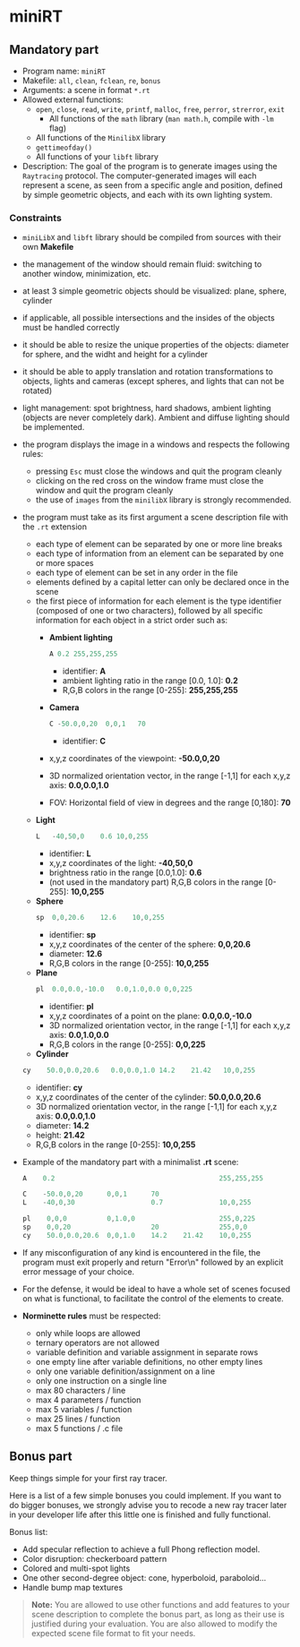# miniRT

## Mandatory part

- Program name: `miniRT`
- Makefile: `all`, `clean`, `fclean`, `re`, `bonus`
- Arguments: a scene in format `*.rt`
- Allowed external functions:
  - `open`, `close`, `read`, `write`, `printf`, `malloc`, `free`, `perror`, `strerror`, `exit`
    - All functions of the `math` library (`man math.h`, compile with `-lm` flag)
  - All functions of the `MinilibX` library
  - `gettimeofday()`
  - All functions of your `libft` library
- Description: The goal of the program is to generate images using the `Raytracing` protocol. The computer-generated images will each represent a scene, as seen from a specific angle and position, defined by simple geometric objects, and each with its own lighting system.

### Constraints

- `miniLibX` and `libft` library should be compiled from sources with their own **Makefile**
- the management of the window should remain fluid: switching to another window, minimization, etc.
- at least 3 simple geometric objects should be visualized: plane, sphere, cylinder
- if applicable, all possible intersections and the insides of the objects must be handled correctly
- it should be able to resize the unique properties of the objects: diameter for sphere, and the widht and height for a cylinder
- it should be able to apply translation and rotation transformations to objects, lights and cameras (except spheres, and lights that can not be rotated)
- light management: spot brightness, hard shadows, ambient lighting (objects are never completely dark). Ambient and diffuse lighting should be implemented.
- the program displays the image in a windows and respects the following rules:
  - pressing `Esc` must close the windows and quit the program cleanly
  - clicking on the red cross on the window frame must close the window and quit the program cleanly
  - the use of `images` from the `minilibX` library is strongly recommended.
- the program must take as its first argument a scene description file with the `.rt` extension
  - each type of element can be separated by one or more line breaks
  - each type of information from an element can be separated by one or more spaces
  - each type of element can be set in any order in the file
  - elements defined by a capital letter can only be declared once in the scene
  - the first piece of information for each element is the type identifier (composed of one or two characters), followed by all specific information for each object in a strict order such as:
    - **Ambient lighting**
      ```c
      A	0.2	255,255,255
      ```
      - identifier: **A**
      - ambient lighting ratio in the range [0.0, 1.0]: **0.2**
      - R,G,B colors in the range [0-255]: **255,255,255**

    - **Camera**
      ```c
      C	-50.0,0,20	0,0,1	70
      ```
      - identifier: **C**
    - x,y,z coordinates of the viewpoint: **-50.0,0,20**
    - 3D normalized orientation vector, in the range [-1,1] for each x,y,z axis: **0.0,0.0,1.0**
    - FOV: Horizontal field of view in degrees and the range [0,180]: **70**
  - **Light**
    ```c
    L	-40,50,0	0.6	10,0,255
    ```
    - identifier: **L**
    - x,y,z coordinates of the light: **-40,50,0**
    - brightness ratio in the range [0.0,1.0]: **0.6**
    - (not used in the mandatory part) R,G,B colors in the range [0-255]: **10,0,255**
  - **Sphere**
    ```c
    sp	0,0,20.6	12.6	10,0,255
    ```
    - identifier: **sp**
    - x,y,z coordinates of the center of the sphere: **0,0,20.6**
    - diameter: **12.6**
    - R,G,B colors in the range [0-255]: **10,0,255**
  - **Plane**
    ```c
    pl	0.0,0.0,-10.0	0.0,1.0,0.0	0,0,225
    ```
    - identifier: **pl**
    - x,y,z coordinates of a point on the plane: **0.0,0.0,-10.0**
    - 3D normalized orientation vector, in the range [-1,1] for each x,y,z axis: **0.0,1.0,0.0**
    - R,G,B colors in the range [0-255]: **0,0,225**
  - **Cylinder**
  ```c
  cy	50.0,0.0,20.6	0.0,0.0,1.0 14.2	21.42	10,0,255
  ```
    - identifier: **cy**
    - x,y,z coordinates of the center of the cylinder: **50.0,0.0,20.6**
    - 3D normalized orientation vector, in the range [-1,1] for each x,y,z axis: **0.0,0.0,1.0**
    - diameter: **14.2**
    - height: **21.42**
    - R,G,B colors in the range [0-255]: **10,0,255**

- Example of the mandatory part with a minimalist **.rt** scene:
  ```c
  A    0.2                                         255,255,255

  C    -50.0,0,20      0,0,1      70
  L    -40,0,30                   0.7              10,0,255
  
  pl    0,0,0          0,1.0,0                     255,0,225
  sp    0,0,20                    20               255,0,0
  cy    50.0,0.0,20.6  0,0,1.0    14.2    21.42    10,0,255
  ```

- If any misconfiguration of any kind is encountered in the file, the program must exit properly and return "Error\n" followed by an explicit error message of your choice.

- For the defense, it would be ideal to have a whole set of scenes focused on what is functional, to facilitate the control of the elements to create.

- **Norminette rules** must be respected:
  - only while loops are allowed
  - ternary operators are not allowed
  - variable definition and variable assignment in separate rows
  - one empty line after variable definitions, no other empty lines
  - only one variable definition/assignment on a line
  - only one instruction on a single line
  - max 80 characters / line
  - max 4 parameters / function
  - max 5 variables / function
  - max 25 lines / function
  - max 5 functions / .c file

## Bonus part

Keep things simple for your first ray tracer.

Here is a list of a few simple bonuses you could implement. If you want to do bigger bonuses, we strongly advise you to recode a new ray tracer later in your developer life after this little one is finished and fully functional.

Bonus list:
- Add specular reflection to achieve a full Phong reflection model.
- Color disruption: checkerboard pattern
- Colored and multi-spot lights
- One other second-degree object: cone, hyperboloid, paraboloid...
- Handle bump map textures

> **Note:** You are allowed to use other functions and add features to your scene description to complete the bonus part, as long as their use is justified during your evaluation. You are also allowed to modify the expected scene file format to fit your needs.

